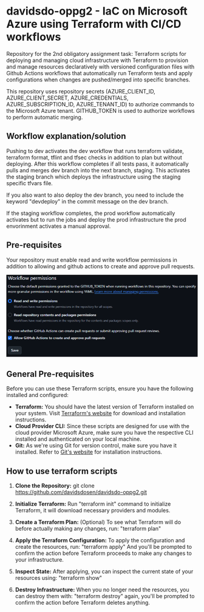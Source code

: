 # davidsdo-oppg2 - IaC on Microsoft Azure using Terraform with CI/CD workflows
Repository for the 2nd obligatory assignment task: 
Terraform scripts for deploying and managing cloud infrastructure with Terraform to provision and manage resources declaratively with versioned configuration files with Github Actions
workflows that automatically run Terraform tests and apply configurations when changes are pushed/merged into specific branches.

This repository uses repository secrets (AZURE_CLIENT_ID, AZURE_CLIENT_SECRET, AZURE_CREDENTIALS, AZURE_SUBSCRIPTION_ID, AZURE_TENANT_ID) to authorize commands to the Microsoft Azure tenant. GITHUB_TOKEN is used to authorize workflows to perform automatic merging.

## Workflow explanation/solution

Pushing to dev activates the dev workflow that runs terraform validate, terraform format, tflint and tfsec checks in addition to plan but without deploying. After this workflow completes if all tests pass, it automatically pulls and merges dev branch into the next branch, staging. This activates the staging branch which deploys the infrastructure using the staging specific tfvars file.

If you also want to also deploy the dev branch, you need to include the keyword "devdeploy" in the commit message on the dev branch.

If the staging workflow completes, the prod workflow automatically activates but to run the jobs and deploy the prod infrastructure the prod envorinment activates a manual approval.

## Pre-requisites
Your repository must enable read and write workflow permissions in addition to allowing and github actions to create and approve pull requests.

![screenshot](workflowpermissions.png)

## General Pre-requisites
Before you can use these Terraform scripts, ensure you have the following installed and configured:

- **Terraform:** You should have the latest version of Terraform installed on your system. Visit [Terraform's website](https://www.terraform.io/downloads.html) for download and installation instructions.
- **Cloud Provider CLI:** Since these scripts are designed for use with the cloud provider Microsoft Azure, make sure you have the respective CLI installed and authenticated on your local machine.
- **Git:** As we're using Git for version control, make sure you have it installed. Refer to [Git's website](https://git-scm.com/book/en/v2/Getting-Started-Installing-Git) for installation instructions.


## How to use terraform scripts

1. **Clone the Repository:**
git clone https://github.com/davidsdosen/davidsdo-oppg2.git
   
2. **Initialize Terraform:**
Run "terraform init" command to initialize Terraform, it will download necessary providers and modules.

3. **Create a Terraform Plan:** (Optional)
To see what Terraform will do before actually making any changes, run: "terraform plan"

4. **Apply the Terraform Configuration:**
To apply the configuration and create the resources, run: "terraform apply" And you'll be prompted to confirm the action before Terraform proceeds to make any changes to your infrastructure.

5. **Inspect State:**
After applying, you can inspect the current state of your resources using: "terraform show"

6. **Destroy Infrastructure:**
When you no longer need the resources, you can destroy them with: "terraform destroy" again, you'll be prompted to confirm the action before Terraform deletes anything.